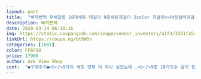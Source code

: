 ```yaml
---
layout: post 
title:  "삐까뻔쩍 무배감동 18개세트 데일리 9종세트귀걸이 2color 귀걸이>>여성실버귀걸이" 
description: 삐까뻔쩍  ..
date: 2020-03-14 06:10:16 
img: https://static.coupangcdn.com/image/vendor_inventory/a1f4/3251fa5e3693787a86f54e69c46a9b94b9238995d1bcc5eac64ecf2e5a9e.jpg 
linkUrl: https://coupa.ng/btRWDn 
categories: [1001] 
color: FF6F00 
price: 17900 
author: Ask View Shop 
cont:  "●구매후기●<br/>9가지 세트 언제 다 하나 싶었는데 ,<br/>9종 18가짓수 말이 됩니까 무슨 18첩 반상도 아니고 진짜 이 가격이 나오는게 신기 ㅜㅡㅜ<br/>9종 18세트! 정말 언빌리버블 믿을 수가 없어요!<br/>결론부터 완전 대만족<br/>계속 ... <br/> 계속 시리즈 나오면 좋겠어요 진심<br/>고민하고 계시다면 , 구매하세요 ,<br/>구매평은 첨 받았을때 감동 그대로 다시 적어용 ㅋ<br/>귀걸이는 꼭 화려하거나 특이한 스타일 또는 잘 보이는 거로 해서 포인트를 줘요<br/>귀여운 꽃무늬 작은 귀걸이 부터 크고 화려한 볼드귀걸이까지<br/>그냥 너가지라고 던져주고 새로 구매합니다<br/>그리고 귀걸이 뒤에 고정시키는게 금속이 아니라<br/>금액이나 퀄리티나 구성이나 너무 감동이에요!<br/>너무 너무 좋습니다♡<br/>다 잘 어울려요 ^^<br/>다시 골드로 변경했는데 바로 응해주셔서 다행이예요 ^^<br/>두개 다 줘서 진짜 좋아요<br/>두개나 살정도니 말다 했지요 ,<br/>또 세트 만들어주셔서 감사합니다<br/>또 초대박 선물세트네요!<br/>매번 시리즈 올라올때마다 보고 구매했는데<br/>매일매일 옷 입을때마다 착용하고 사진찍었는데 ,<br/>보여서 좋더라구요 , 여기 제품 몇개 사봤는데 수명이 짧지도 않고 지퍼백에 보관하니 작년에 산것도 새것같아요 ^^<br/>빠르게 확인해주셔서 감사드려요 , 골드컬러 시키고 이번엔 실버시켰는데 , 언니가 예쁘다고 반은 가져가서 ;;<br/>삐까뻔쩍은 꼭 뒤에 고정시키는게 젤리거나 금속까지<br/>사실 전 이세트 이미 구매햇는데 동생이 자꾸 가져가서ㅡㅡ<br/>색도 진짜 너무 예쁜 로즈골드 색상이에요.<br/><br/>심플 시크한 귀걸이들 다 너무 예뻐요.<br/><br/>심플한 디자인이 이토록 화려하면서 이쁠 줄 몰랐어요~<br/>악세사리로 포인트를 주면 옷에 더 많이 신경쓴거처럼<br/>여기서 세트 상품 첨 사고 감동 받아서 아묻따 세트 나올때마다 구매했구요 이제 점점 단맛 다 빠질때 된거 같은데 어찌된게 갈수록 퀄리티가 더 좋아지는게 사장님 칼 가신거 같구요~<br/>역시 단골될 수 밖에 없네요!<br/>이 귀걸이들을 본 순간 이미 내마음은 봄입니다요!<br/>이건 정말 초대박 감동이에요!<br/>이름을 모르겠는데 ,개인적으로 이런걸 좋아하는데<br/>이번시리즈 정말 쵝오 맘에 듭니다 ^^<br/>이번엔 여성스럽고 블링한 작은 귀걸이부터 요즘 유행하는 볼드한 귀걸이까지 구성이 더 고급지고 다양해 완전 활용도가 역대급이네요<br/>작은디테일까지 맘에 드네요 ㅎ<br/>저렴한 가격에 사서 싼티날까 걱정했는데 9가지 모두 저렴한 느낌 하나도 안나구요 ,<br/>전 니켈 알러지 진짜 심해서 청바지도 잘못걸리면 배부분 알러지땜에 고생하는데 이건 뒷침 신주라고 하더니 하루종일 해도 일도 안간지럽네요<br/>정말 고맙습니다!<br/>젤리같이 되어있어서 꽉잡아줘서 좋아요<br/>좋은 상품 판매하려고 늘 노력하시는 게 티가 나네요!<br/>주로 여성스럽게 옷을 입는편은 아닌데 ,<br/>중간에 , 컬러를 변경요청 했는데 ,<br/>진짜 유용하게 쓰고 있어요 , ㅋㅋ<br/>쿠팡은 시리즈앱에서 링크하면 쿠키줘서 헤헤 여기서 겟<br/>큰절 받으세요 기다렸습니다<br/>한개는 동생이 오자마자 들고가서 ㅡㅡ 일단 있는거 찍었고요 제가 제품 촬영도 하는일이라  예쁘게 세팅해서 찍어봤어요 진심 이뻐요<br/>한끼 밥값으로 일주일내내 기분좋아요 ㅎㅎ<br/>" 
---
```

